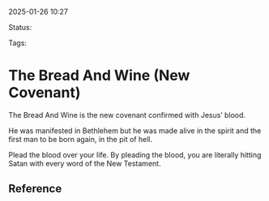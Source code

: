 2025-01-26 10:27

Status:

Tags: 

# The Bread And Wine (New Covenant)

The Bread And Wine is the new covenant confirmed with Jesus’ blood.

He was manifested in Bethlehem but he was made alive in the spirit and the first man to be born again, in the pit of hell.

Plead the blood over your life.
By pleading the blood, you are literally hitting Satan with every word of the New Testament.


## Reference